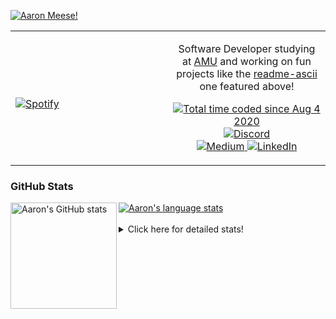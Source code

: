 [![Aaron Meese!](https://user-images.githubusercontent.com/17814535/88975338-a2aabf00-d27f-11ea-963f-8a19608716b4.png)](https://github.com/ajmeese7/readme-ascii "README ASCII")

<!-- Modified from project here: https://github.com/novatorem/novatorem -->
<table width="100%"> 
  <tr>
  <td width="50%">
      
&nbsp; <br> [![Spotify](https://ajmeese7.vercel.app/api/spotify)](https://open.spotify.com/user/ajmeese)

  </td>
  <td width="50%">
    <p align="center">
    Software Developer studying at <a href="https://www.amu.apus.edu/">AMU</a> and working on fun 
    projects like the <a href="https://github.com/ajmeese7/readme-ascii">readme-ascii</a> one featured above!
    </p>
    <p align="center">
      <a href="https://wakatime.com/@f726891d-3b02-46cd-9b60-e8c59f9e2b14">
        <img src="https://wakatime.com/badge/user/f726891d-3b02-46cd-9b60-e8c59f9e2b14.svg" alt="Total time coded since Aug 4 2020" title="WakaTime" />
      </a>
      <a href="http://link.aaronmeese.com/discord">
        <img src="https://img.shields.io/badge/discord-ajmeese7%234835-369?style=flat-square&logo=discord&logoColor=white&color=purple" alt="Discord" title="Discord">
      </a>
      <br />
      <a href="https://link.aaronmeese.com/medium">
        <img src="https://img.shields.io/badge/medium-ajmeese7-1DB954?style=flat-square&logo=medium&logoColor=white" alt="Medium" title="Medium">
      </a>
      <a href="https://link.aaronmeese.com/linkedin">
        <img src="https://img.shields.io/badge/linkedIn-aaronmeese-1DB954?style=flat-square&logo=linkedin&logoColor=white&color=blue" alt="LinkedIn" title="LinkedIn">
      </a>
    </p>
  </td>

</table>

[//]: <> (The `&nbsp;` is to have Aphelion take up more space)

### GitHub Stats ###

<a href="https://profile-summary-for-github.com/user/ajmeese7">
  <img align="left" height="170px" src="https://github-readme-stats.vercel.app/api?username=ajmeese7&show_icons=true&line_height=27&count_private=true" alt="Aaron's GitHub stats"/>
  <img src="https://github-readme-stats.vercel.app/api/top-langs/?username=ajmeese7&hide_langs_below=5&layout=compact" alt="Aaron's language stats"/>
</a>

<br />
<br />
<details>
<summary>Click here for detailed stats!</summary>

### :zap: Recent Activity
<!--START_SECTION:activity-->
1. 🗣 Commented on [#1877](https://github.com/microsoft/rushstack/issues/1877) in [microsoft/rushstack](https://github.com/microsoft/rushstack)
2. 💪 Opened PR [#3108](https://github.com/dendronhq/dendron/pull/3108) in [dendronhq/dendron](https://github.com/dendronhq/dendron)
3. 🗣 Commented on [#6](https://github.com/Mist3r-Robot/classic-discord-webhook/issues/6) in [Mist3r-Robot/classic-discord-webhook](https://github.com/Mist3r-Robot/classic-discord-webhook)
4. 🗣 Commented on [#6](https://github.com/Mist3r-Robot/classic-discord-webhook/issues/6) in [Mist3r-Robot/classic-discord-webhook](https://github.com/Mist3r-Robot/classic-discord-webhook)
5. 🗣 Commented on [#6](https://github.com/Mist3r-Robot/classic-discord-webhook/issues/6) in [Mist3r-Robot/classic-discord-webhook](https://github.com/Mist3r-Robot/classic-discord-webhook)
<!--END_SECTION:activity-->

### 🧐 Waka Stats
<!--START_SECTION:waka-->
![Code Time](http://img.shields.io/badge/Code%20Time-1%2C075%20hrs%2033%20mins-blue)

**🐱 My GitHub Data** 

> 🏆 850 Contributions in the Year 2022
 > 
> 📦 340.9 kB Used in GitHub's Storage 
 > 
> 💼 Opted to Hire
 > 
> 📜 79 Public Repositories 
 > 
> 🔑 29 Private Repositories  
 > 
**I'm an Early 🐤** 

```text
🌞 Morning    208 commits    █████░░░░░░░░░░░░░░░░░░░░   21.36% 
🌆 Daytime    368 commits    █████████░░░░░░░░░░░░░░░░   37.78% 
🌃 Evening    385 commits    ██████████░░░░░░░░░░░░░░░   39.53% 
🌙 Night      13 commits     ░░░░░░░░░░░░░░░░░░░░░░░░░   1.33%

```
📅 **I'm Most Productive on Sunday** 

```text
Monday       132 commits    ███░░░░░░░░░░░░░░░░░░░░░░   13.55% 
Tuesday      152 commits    ████░░░░░░░░░░░░░░░░░░░░░   15.61% 
Wednesday    115 commits    ███░░░░░░░░░░░░░░░░░░░░░░   11.81% 
Thursday     135 commits    ███░░░░░░░░░░░░░░░░░░░░░░   13.86% 
Friday       97 commits     ██░░░░░░░░░░░░░░░░░░░░░░░   9.96% 
Saturday     155 commits    ████░░░░░░░░░░░░░░░░░░░░░   15.91% 
Sunday       188 commits    ████░░░░░░░░░░░░░░░░░░░░░   19.3%

```


📊 **This Week I Spent My Time On** 

```text
⌚︎ Time Zone: America/New_York

💬 Programming Languages: 
Bash                     6 hrs 54 mins       █████████████░░░░░░░░░░░░   52.11% 
Other                    2 hrs 2 mins        ███░░░░░░░░░░░░░░░░░░░░░░   15.36% 
YAML                     1 hr 50 mins        ███░░░░░░░░░░░░░░░░░░░░░░   13.88% 
Python                   1 hr 3 mins         ██░░░░░░░░░░░░░░░░░░░░░░░   7.95% 
Markdown                 51 mins             █░░░░░░░░░░░░░░░░░░░░░░░░   6.51%

🐱‍💻 Projects: 
zork                     8 hrs 34 mins       ████████████████░░░░░░░░░   64.74% 
modernreforms.org        1 hr 24 mins        ██░░░░░░░░░░░░░░░░░░░░░░░   10.61% 
stack_overflow           1 hr 1 min          ██░░░░░░░░░░░░░░░░░░░░░░░   7.71% 
raspberrypi              46 mins             █░░░░░░░░░░░░░░░░░░░░░░░░   5.84% 
classic-discord-webhook  39 mins             █░░░░░░░░░░░░░░░░░░░░░░░░   5.01%

```

**I Mostly Code in JavaScript** 

```text
JavaScript               32 repos            ████████████░░░░░░░░░░░░░   50.0% 
HTML                     9 repos             ███░░░░░░░░░░░░░░░░░░░░░░   14.06% 
Python                   5 repos             ██░░░░░░░░░░░░░░░░░░░░░░░   7.81% 
Java                     4 repos             █░░░░░░░░░░░░░░░░░░░░░░░░   6.25% 
CSS                      3 repos             █░░░░░░░░░░░░░░░░░░░░░░░░   4.69%

```



 Last Updated on 18/06/2022 08:03:28 UTC
<!--END_SECTION:waka-->
</details>
